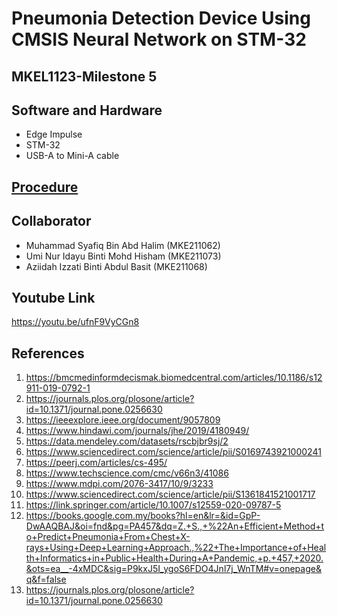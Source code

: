 # Pneumonia Detection Device Using CMSIS Neural Network on STM-32
## MKEL1123-Milestone 5

## Software and Hardware
- Edge Impulse
- STM-32
- USB-A to Mini-A cable

## [Procedure](Procedure/procedure.md)


## Collaborator 
- Muhammad Syafiq Bin Abd Halim (MKE211062) 
- Umi Nur Idayu Binti Mohd Hisham (MKE211073)
- Aziidah Izzati Binti Abdul Basit (MKE211068)

## Youtube Link 
https://youtu.be/ufnF9VyCGn8 

## References 
1. https://bmcmedinformdecismak.biomedcentral.com/articles/10.1186/s12911-019-0792-1
2. https://journals.plos.org/plosone/article?id=10.1371/journal.pone.0256630
3. https://ieeexplore.ieee.org/document/9057809
4. https://www.hindawi.com/journals/jhe/2019/4180949/ 
5. https://data.mendeley.com/datasets/rscbjbr9sj/2 
6. https://www.sciencedirect.com/science/article/pii/S0169743921000241
7. https://peerj.com/articles/cs-495/
8. https://www.techscience.com/cmc/v66n3/41086
9. https://www.mdpi.com/2076-3417/10/9/3233
10. https://www.sciencedirect.com/science/article/pii/S1361841521001717
11. https://link.springer.com/article/10.1007/s12559-020-09787-5
12. https://books.google.com.my/books?hl=en&lr=&id=GpP-DwAAQBAJ&oi=fnd&pg=PA457&dq=Z.+S.,+%22An+Efficient+Method+to+Predict+Pneumonia+From+Chest+X-rays+Using+Deep+Learning+Approach.,%22+The+Importance+of+Health+Informatics+in+Public+Health+During+A+Pandemic,+p.+457,+2020.&ots=ea__-4xMDC&sig=P9kxJ5I_ygoS6FDO4Jnl7j_WnTM#v=onepage&q&f=false
13. https://journals.plos.org/plosone/article?id=10.1371/journal.pone.0256630 
 


